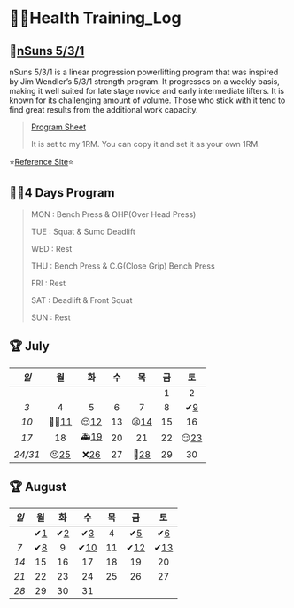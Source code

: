 # 🏋️‍♀️Health Training_Log

 ## 💪[nSuns 5/3/1](https://liftvault.com/programs/powerlifting/n-suns-lifting-spreadsheets/)

nSuns 5/3/1 is a linear progression powerlifting program that was inspired by Jim Wendler’s 5/3/1 strength program. It progresses on a weekly basis, making it well suited for late stage novice and early intermediate lifters. It is known for its challenging amount of volume. Those who stick with it tend to find great results from the additional work capacity.



> [Program Sheet](./nSuns.xlsx) 
>
> 
> It is set to my 1RM. You can copy it and set it as your own 1RM.
> 

  ⭐[Reference Site](https://m.blog.naver.com/tbvjaos7654/222463187253)⭐

## 🏃‍♂️4 Days Program

> MON : Bench Press & OHP(Over Head Press)
>
> TUE : Squat & Sumo Deadlift 
>
> WED : Rest
>
> THU : Bench Press & C.G(Close Grip) Bench Press
>
> FRI : Rest
>
> SAT : Deadlift & Front Squat
>
> SUN : Rest
>
> 

## 🏆 July



|  *일*   |             월             |            화             |  수  |            목             |  금  |            토             |
| :-----: | :------------------------: | :-----------------------: | :--: | :-----------------------: | :--: | :-----------------------: |
|         |                            |                           |      |                           |  1   |             2             |
|   *3*   |             4              |             5             |  6   |             7             |  8   |  ✔[9](./July/7.9_SAT.md)  |
|  *10*   | 🏃‍♂️[11](./July/7.11_MON.md) | 😌[12](./July/7.12_TUE.md) |  13  | 😫[14](./July/7.14_THU.md) |  15  |            16             |
|  *17*   |             18             | 🚑[19](./July/7.19_TUE.md) |  20  |            21             |  22  | 😏[23](./July/7.23_SAT.md) |
| *24/31* | 😣[25](./July/7.25_MON.md)  | ❌[26](./July/7.26_TUE.md) |  27  | 💯[28](./July/7.28_THU.md) |  29  |            30             |



## 🏆 August



| *일* |             월             |             화             |             수              |  목  |             금              |             토              |
| :--: | :------------------------: | :------------------------: | :-------------------------: | :--: | :-------------------------: | :-------------------------: |
|      | ✔[1](./August/8.01_MON.md) | ✔[2](./August/8.02_TUE.md) | ✔[3](./August/8.03_WED.md)  |  4   | ✔[5](./August/8.05_FRI.md)  | ✔[6](./August/8.06_SAT.md)  |
| *7*  | ✔[8](./August/8.08_MON.md) |             9              | ✔[10](./August/8.10_WED.md) |  11  | ✔[12](./August/8.12_FRI.md) | ✔[13](./August/8.13_SAT.md) |
| *14* |             15             |             16             |             17              |  18  |             19              |             20              |
| *21* |             22             |             23             |             24              |  25  |             26              |             27              |
| *28* |             29             |             30             |             31              |      |                             |                             |





